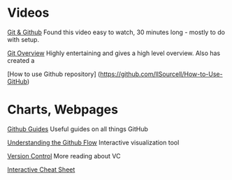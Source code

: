# Videos #

[Git & Github](https://www.youtube.com/watch?v=SWYqp7iY_Tc&t=1696s ) Found this video easy to watch, 30 minutes long - mostly to do with setup.

[Git Overview](https://youtu.be/Loav1kbA640) Highly entertaining and  gives a high level overview. Also has created a

[How to use Github repository] (https://github.com/llSourcell/How-to-Use-GitHub)

# Charts, Webpages #

[Github Guides](https://guides.github.com/) Useful guides on all things GitHub

[Understanding the Github Flow](https://guides.github.com/introduction/flow/) Interactive visualization tool

[Version Control](http://guides.beanstalkapp.com/version-control/intro-to-version-control.html) More reading about VC

[Interactive Cheat Sheet](http://ndpsoftware.com/git-cheatsheet.html)
